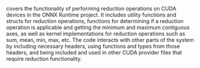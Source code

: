 covers the functionality of performing reduction operations on CUDA devices in the ONNX Runtime project. It includes utility functions and structs for reduction operations, functions for determining if a reduction operation is applicable and getting the minimum and maximum contiguous axes, as well as kernel implementations for reduction operations such as sum, mean, min, max, etc. The code interacts with other parts of the system by including necessary headers, using functions and types from those headers, and being included and used in other CUDA provider files that require reduction functionality.